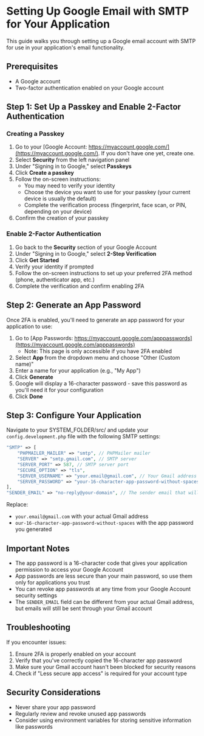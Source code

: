 # Setting Up Google Email with SMTP for Your Application

This guide walks you through setting up a Google email account with SMTP for use in your application's email functionality.

## Prerequisites

- A Google account
- Two-factor authentication enabled on your Google account

## Step 1: Set Up a Passkey and Enable 2-Factor Authentication

### Creating a Passkey

1. Go to your [Google Account: https://myaccount.google.com/](https://myaccount.google.com/). If you don't have one yet, create one.
2. Select **Security** from the left navigation panel
3. Under "Signing in to Google," select **Passkeys**
4. Click **Create a passkey**
5. Follow the on-screen instructions:
   - You may need to verify your identity
   - Choose the device you want to use for your passkey (your current device is usually the default)
   - Complete the verification process (fingerprint, face scan, or PIN, depending on your device)
6. Confirm the creation of your passkey

### Enable 2-Factor Authentication

1. Go back to the **Security** section of your Google Account
2. Under "Signing in to Google," select **2-Step Verification**
3. Click **Get Started**
4. Verify your identity if prompted
5. Follow the on-screen instructions to set up your preferred 2FA method (phone, authenticator app, etc.)
6. Complete the verification and confirm enabling 2FA

## Step 2: Generate an App Password

Once 2FA is enabled, you'll need to generate an app password for your application to use:

1. Go to [App Passwords: https://myaccount.google.com/apppasswords](https://myaccount.google.com/apppasswords)
   - Note: This page is only accessible if you have 2FA enabled
2. Select **App** from the dropdown menu and choose "Other (Custom name)"
3. Enter a name for your application (e.g., "My App")
4. Click **Generate**
5. Google will display a 16-character password - save this password as you'll need it for your configuration
6. Click **Done**

## Step 3: Configure Your Application

Navigate to your SYSTEM_FOLDER/src/ and update your `config.development.php` file with the following SMTP settings:

```php
"SMTP" => [
    "PHPMAILER_MAILER" => "smtp", // PHPMailer mailer
    "SERVER" => "smtp.gmail.com", // SMTP server
    "SERVER_PORT" => 587, // SMTP server port
    "SECURE_OPTION" => "tls",
    "SERVER_USERNAME" => "your.email@gmail.com", // Your Gmail address
    "SERVER_PASSWORD" => "your-16-character-app-password-without-spaces", // The app password generated in Step 2 (space removed)
],
"SENDER_EMAIL" => "no-reply@your-domain", // The sender email that will appear to recipients
```

Replace:
- `your.email@gmail.com` with your actual Gmail address
- `our-16-character-app-password-without-spaces` with the app password you generated

## Important Notes

- The app password is a 16-character code that gives your application permission to access your Google Account
- App passwords are less secure than your main password, so use them only for applications you trust
- You can revoke app passwords at any time from your Google Account security settings
- The `SENDER_EMAIL` field can be different from your actual Gmail address, but emails will still be sent through your Gmail account

## Troubleshooting

If you encounter issues:

1. Ensure 2FA is properly enabled on your account
2. Verify that you've correctly copied the 16-character app password
3. Make sure your Gmail account hasn't been blocked for security reasons
4. Check if "Less secure app access" is required for your account type

## Security Considerations

- Never share your app password
- Regularly review and revoke unused app passwords
- Consider using environment variables for storing sensitive information like passwords

